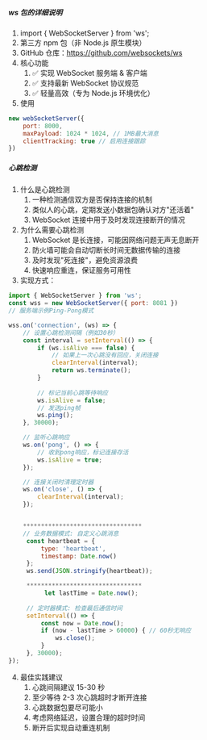 ##### ws 包的详细说明

1. import { WebSocketServer } from 'ws';
2. 第三方 npm 包（非 Node.js 原生模块）
3. GitHub 仓库：https://github.com/websockets/ws
4. 核心功能
    1. ✅ 实现 WebSocket 服务端 & 客户端
    2. ✅ 支持最新 WebSocket 协议规范
    3. ✅ 轻量高效（专为 Node.js 环境优化）
5. 使用
```js
new webSocketServer({
    port: 8000,
    maxPayload: 1024 * 1024, // 1MB最大消息
    clientTracking: true // 启用连接跟踪
})
```
##### 心跳检测
1. 什么是心跳检测
    1. 一种检测通信双方是否保持连接的机制
    2. 类似人的心跳，定期发送小数据包确认对方"还活着"
    3. WebSocket 连接中用于及时发现连接断开的情况
2. 为什么需要心跳检测
    1. WebSocket 是长连接，可能因网络问题无声无息断开
    2. 防火墙可能会自动切断长时间无数据传输的连接
    3. 及时发现"死连接"，避免资源浪费
    4. 快速响应重连，保证服务可用性
3. 实现方式：
```js
import { WebSocketServer } from 'ws';
const wss = new WebSocketServer({ port: 8081 })
// 服务端示例Ping-Pong模式

wss.on('connection', (ws) => {
    // 设置心跳检测间隔（例如30秒）
    const interval = setInterval(() => {
        if (ws.isAlive === false) {
            // 如果上一次心跳没有回应，关闭连接
            clearInterval(interval);
            return ws.terminate();
        }
        
        // 标记当前心跳等待响应
        ws.isAlive = false;
        // 发送ping帧
        ws.ping();
    }, 30000);

    // 监听心跳响应
    ws.on('pong', () => {
        // 收到pong响应，标记连接存活
        ws.isAlive = true;
    });

    // 连接关闭时清理定时器
    ws.on('close', () => {
        clearInterval(interval);
    });


    *********************************
    // 业务数据模式: 自定义心跳消息
     const heartbeat = {
         type: 'heartbeat',
         timestamp: Date.now()
     };
     ws.send(JSON.stringify(heartbeat));

     ********************************
          let lastTime = Date.now();
     
     // 定时器模式: 检查最后通信时间
     setInterval(() => {
         const now = Date.now();
         if (now - lastTime > 60000) { // 60秒无响应
             ws.close();
         }
     }, 30000);
});
```

4. 最佳实践建议
    1. 心跳间隔建议 15-30 秒
    2. 至少等待 2-3 次心跳超时才断开连接
    3. 心跳数据包要尽可能小
    4. 考虑网络延迟，设置合理的超时时间
    5. 断开后实现自动重连机制

